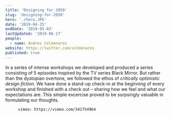 ```yaml
---
title: 'Designing for 2050'
slug: 'designing-for-2050'
hero: './hero.JPG'
date: '2019-04-25'
endDate: '2019-05-03'
lastUpdated: '2019-06-17'
people:
  - name: Andres Colmenares
website: https://twitter.com/colmenares
published: true
---
```


In a series of intense workshops we developed and produced a series consisting of 5 episodes inspired by the TV series Black Mirror. But rather than the dystopian overtone, we followed the ethos of _critically optimistic design fiction_. We have done a stand-up check-in at the beginning of every workshop and finished with a check out – sharing how we feel and what our expectations are. This simple excercise proved to be surpsingly valuable in formulating our thoughts.

<figure>

`vimeo: https://vimeo.com/341754964`

</figure>
